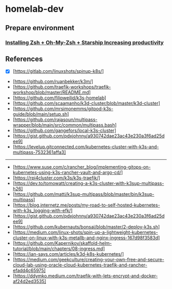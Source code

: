 # homelab-dev

## Prepare environment 

### [Installing Zsh + Oh-My-Zsh + Starship Increasing productivity](https://guinuxbr.com/en/posts/zsh+oh-my-zsh+starship/)

## References

- [X] [https://gitlab.com/linuxshots/spinup-k8s/]
- [https://github.com/ruanbekker/k3m/]
- [https://github.com/traefik-workshops/traefik-workshop/blob/master/README.md]
- [https://github.com/filipweilid/k3s-homelab]
- [https://github.com/scaamanho/k3d-cluster/blob/master/k3d-cluster]
- [https://github.com/mrsimonemms/gitpod-k3s-guide/blob/main/setup.sh]
- [https://github.com/rajasoun/multipass-wrapper/blob/main/src/common/multipass.bash]
- [https://github.com/gangefors/local-k3s-cluster]
- [https://gist.github.com/pdxjohnny/a930742dae23ac43e230a3f6ad25dee9]
- [https://levelup.gitconnected.com/kubernetes-cluster-with-k3s-and-multipass-7532361affa3]
- -------------
- [https://www.suse.com/c/rancher_blog/implementing-gitops-on-kubernetes-using-k3s-rancher-vault-and-argo-cd/]
- [https://rpi4cluster.com/k3s/k3s-traefik/]
- [https://dev.to/tomowatt/creating-a-k3s-cluster-with-k3sup-multipass-h26]
- [https://github.com/matti/k3sup-multipass/blob/master/bin/k3sup-multipass]
- [https://blog.internetz.me/posts/my-road-to-self-hosted-kubernetes-with-k3s_logging-with-efk/]
- [https://gist.github.com/pdxjohnny/a930742dae23ac43e230a3f6ad25dee9]
- [https://github.com/kubernauts/bonsai/blob/master/2-deploy-k3s.sh]
- [https://medium.com/linux-shots/spin-up-a-lightweight-kubernetes-cluster-on-linux-with-k3s-metallb-and-nginx-ingress-167d98f3583d]
- [https://github.com/Kapernikov/skaffold-helm-tutorial/blob/main/chapters/08-ingress.md]
- [https://ian-says.com/articles/k3d-k8s-kubernetes/]
- [https://medium.com/geekculture/creating-your-own-free-and-secure-cloud-lab-using-oracle-cloud-kubernetes-traefik-and-rancher-efadd4c65975]
- [https://ddymko.medium.com/traefik-with-lets-encrypt-and-docker-af24d2ed3535]

